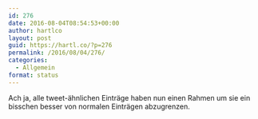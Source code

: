 ```yaml
---
id: 276
date: 2016-08-04T08:54:53+00:00
author: hartlco
layout: post
guid: https://hartl.co/?p=276
permalink: /2016/08/04/276/
categories:
  - Allgemein
format: status
---
```

Ach ja, alle tweet-ähnlichen Einträge haben nun einen Rahmen um sie ein bisschen besser von normalen Einträgen abzugrenzen.